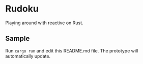 Rudoku
======

Playing around with reactive on Rust.

Sample
------

Run `cargo run` and edit this README.md file. The prototype will
automatically update.